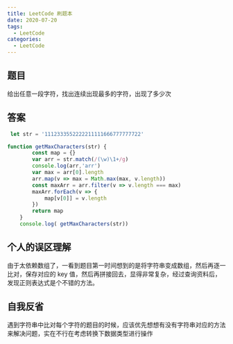 ```yaml
---
title: LeetCode 刷题本
date: 2020-07-20
tags:
  - LeetCode
categories:
  - LeetCode
---
```



## 题目

给出任意一段字符，找出连续出现最多的字符，出现了多少次


## 答案

```javascript
 let str = '1112333552222211111666777777722'

function getMaxCharacters(str) {
        const map = {}
        var arr = str.match(/(\w)\1+/g)
        console.log(arr,'arr')
        var max = arr[0].length
        arr.map(v => max = Math.max(max, v.length))
        const maxArr = arr.filter(v => v.length === max)
        maxArr.forEach(v => {
            map[v[0]] = v.length
        })
        return map
    }
    console.log( getMaxCharacters(str))
```

## 个人的误区理解

 由于太依赖数组了，一看到题目第一时间想到的是将字符串变成数组，然后再逐一比对，保存对应的 key 值，然后再拼接回去，显得非常复杂，经过查询资料后，发现正则表达式是个不错的方法。

## 自我反省

遇到字符串中比对每个字符的题目的时候，应该优先想想有没有字符串对应的方法来解决问题，实在不行在考虑转换下数据类型进行操作
